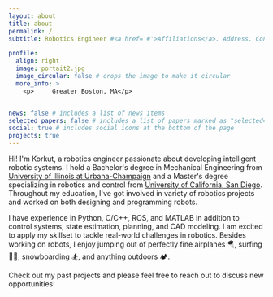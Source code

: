 ```yaml
---
layout: about
title: about
permalink: /
subtitle: Robotics Engineer #<a href='#'>Affiliations</a>. Address. Contacts. Moto. Etc.

profile:
  align: right
  image: portait2.jpg
  image_circular: false # crops the image to make it circular
  more_info: >
    <p>     Greater Boston, MA</p>


news: false # includes a list of news items
selected_papers: false # includes a list of papers marked as "selected={true}"
social: true # includes social icons at the bottom of the page
projects: true
---
```


Hi! I'm Korkut, a robotics engineer passionate about developing intelligent robotic systems. I hold a Bachelor's degree in Mechanical Engineering from [University of Illinois at Urbana-Champaign](https://illinois.edu/) and a Master's degree specializing in robotics and control from [University of California, San Diego](https://ucsd.edu/). Throughout my education, I've got involved in variety of robotics projects and worked on both designing and programming robots. 

I have experience in Python, C/C++, ROS, and MATLAB in addition to control systems, state estimation, planning, and CAD modeling. I am excited to apply my skillset to tackle real-world challenges in robotics. Besides working on robots, I enjoy jumping out of perfectly fine airplanes 🪂, surfing 🏄‍♂️, snowboarding  🏂, and anything outdoors 🏕️. 

Check out my past projects and please feel free to reach out to discuss new opportunities!

<!-- Write your biography here. Tell the world about yourself. Link to your favorite [subreddit](http://reddit.com). You can put a picture in, too. The code is already in, just name your picture `prof_pic.jpg` and put it in the `img/` folder.

Put your address / P.O. box / other info right below your picture. You can also disable any of these elements by editing `profile` property of the YAML header of your `_pages/about.md`. Edit `_bibliography/papers.bib` and Jekyll will render your [publications page](/al-folio/publications/) automatically.

Link to your social media connections, too. This theme is set up to use [Font Awesome icons](https://fontawesome.com/) and [Academicons](https://jpswalsh.github.io/academicons/), like the ones below. Add your Facebook, Twitter, LinkedIn, Google Scholar, or just disable all of them. -->
